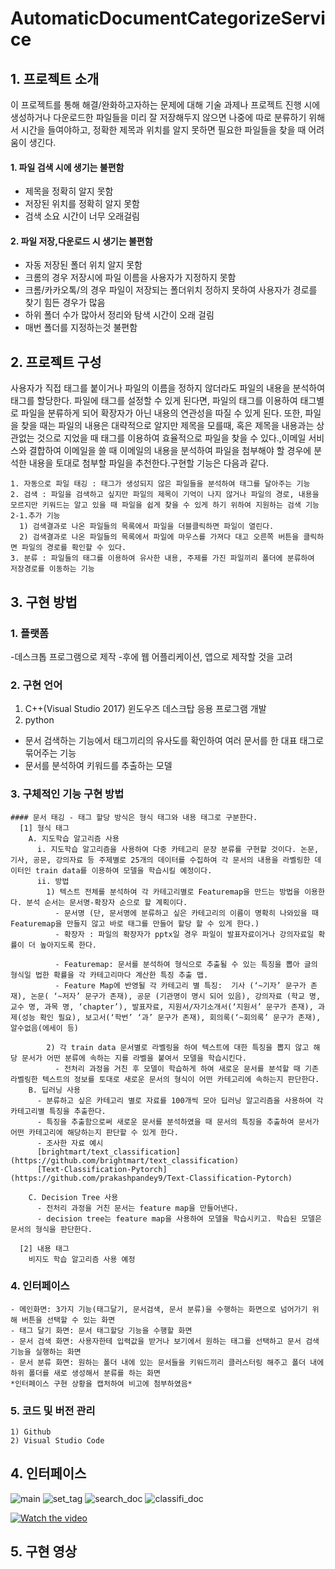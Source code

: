 # AutomaticDocumentCategorizeService

## 1. 프로젝트 소개
  이 프로젝트를 통해 해결/완화하고자하는 문제에 대해 기술
  과제나 프로젝트 진행 시에 생성하거나 다운로드한 파일들을 미리 잘 저장해두지 않으면 나중에 따로 분류하기 위해서 시간을 들여야하고, 정확한 제목과 위치를 알지 못하면 필요한 파일들을 찾을 때 어려움이 생긴다.

#### 1. 파일 검색 시에 생기는 불편함
  - 제목을 정확히 알지 못함
  - 저장된 위치를 정확히 알지 못함
  - 검색 소요 시간이 너무 오래걸림
  
#### 2. 파일 저장,다운로드 시 생기는 불편함 
  - 자동 저장된 폴더 위치 알지 못함
  - 크롬의 경우 저장시에 파일 이름을 사용자가 지정하지 못함
  - 크롬/카카오톡/의 경우 파일이 저장되는 폴더위치 정하지 못하여 사용자가 경로를 찾기 힘든 경우가 많음
  - 하위 폴더 수가 많아서 정리와 탐색 시간이 오래 걸림
  - 매번 폴더를 지정하는것 불편함
  
## 2. 프로젝트 구성
  사용자가 직접 태그를 붙이거나 파일의 이름을 정하지 않더라도 파일의 내용을 분석하여 태그를 할당한다. 파일에 태그를 설정할 수 있게 된다면, 파일의 태그를 이용하여 태그별로 파일을 분류하게 되어 확장자가 아닌 내용의 연관성을 따질 수 있게 된다. 또한, 파일을 찾을 때는 파일의 내용은 대략적으로 알지만 제목을 모를때, 혹은 제목을 내용과는 상관없는 것으로 지었을 때 태그를 이용하여 효율적으로 파일을 찾을 수 있다.,이메일 서비스와 결합하여 이메일을 쓸 때 이메일의 내용을 분석하여 파일을 첨부해야 할 경우에 분석한 내용을 토대로 첨부할 파일을 추천한다.구현할 기능은 다음과 같다.
  
    1. 자동으로 파일 태깅 : 태그가 생성되지 않은 파일들을 분석하여 태그를 달아주는 기능
    2. 검색 : 파일을 검색하고 싶지만 파일의 제목이 기억이 나지 않거나 파일의 경로, 내용을 모르지만 키워드는 알고 있을 때 파일을 쉽게 찾을 수 있게 하기 위하여 지원하는 검색 기능
    2-1.추가 기능
      1) 검색결과로 나온 파일들의 목록에서 파일을 더블클릭하면 파일이 열린다.
      2) 검색결과로 나온 파일들의 목록에서 파일에 마우스를 가져다 대고 오른쪽 버튼을 클릭하면 파일의 경로를 확인할 수 있다.
    3. 분류 : 파일들의 태그를 이용하여 유사한 내용, 주제를 가진 파일끼리 폴더에 분류하여 저장경로를 이동하는 기능
    
## 3. 구현 방법

  ### 1. 플랫폼
-데스크톱 프로그램으로 제작
-후에 웹 어플리케이션, 앱으로 제작할 것을 고려

  ### 2. 구현 언어
1) C++(Visual Studio 2017)
  윈도우즈 데스크탑 응용 프로그램 개발
2) python 
  - 문서 검색하는 기능에서 태그끼리의 유사도를 확인하여 여러 문서를 한 대표 태그로 묶어주는 기능
  - 문서를 분석하여 키워드를 추출하는 모델

  ### 3. 구체적인 기능 구현 방법

    #### 문서 태깅 - 태그 할당 방식은 형식 태그와 내용 태그로 구분한다.
      [1] 형식 태그
        A. 지도학습 알고리즘 사용
          i. 지도학습 알고리즘을 사용하여 다중 카테고리 문장 분류를 구현할 것이다. 논문, 기사, 공문, 강의자료 등 주제별로 25개의 데이터를 수집하여 각 문서의 내용을 라벨링한 데이터인 train data를 이용하여 모델을 학습시킬 예정이다.
          ii. 방법
            1) 텍스트 전체를 분석하여 각 카테고리별로 Featuremap을 만드는 방법을 이용한다. 분석 순서는 문서명-확장자 순으로 할 계획이다. 
              - 문서명 (단, 문서명에 분류하고 싶은 카테고리의 이름이 명확히 나와있을 때 Featuremap을 만들지 않고 바로 태그를 만들어 할당 할 수 있게 한다.)
              - 확장자 : 파일의 확장자가 pptx일 경우 파일이 발표자료이거나 강의자료일 확률이 더 높아지도록 한다.

              - Featuremap: 문서를 분석하여 형식으로 추출될 수 있는 특징을 뽑아 글의 형식일 법한 확률을 각 카테고리마다 계산한 특징 추출 맵.
              - Feature Map에 반영될 각 카테고리 별 특징:  기사 (‘~기자’ 문구가 존재), 논문( ‘~저자’ 문구가 존재), 공문 (기관명이 명시 되어 있음), 강의자료 (학교 명, 교수 명, 과목 명, ‘chapter’), 발표자료, 지원서/자기소개서(‘지원서’ 문구가 존재), 과제(성능 확인 필요), 보고서(‘학번’ ‘과’ 문구가 존재), 회의록(‘~회의록’ 문구가 존재), 알수없음(에세이 등)
              
            2) 각 train data 문서별로 라벨링을 하여 텍스트에 대한 특징을 뽑지 않고 해당 문서가 어떤 분류에 속하는 지를 라벨을 붙여서 모델을 학습시킨다.
              - 전처리 과정을 거친 후 모델이 학습하게 하여 새로운 문서를 분석할 때 기존 라벨링한 텍스트의 정보를 토대로 새로운 문서의 형식이 어떤 카테고리에 속하는지 판단한다.
        B. 딥러닝 사용
          - 분류하고 싶은 카테고리 별로 자료를 100개씩 모아 딥러닝 알고리즘을 사용하여 각 카테고리별 특징을 추출한다.
          - 특징을 추출함으로써 새로운 문서를 분석하였을 때 문서의 특징을 추출하여 문서가 어떤 카테고리에 해당하는지 판단할 수 있게 한다.
          - 조사한 자료 예시
          [brightmart/text_classification](https://github.com/brightmart/text_classification)
          [Text-Classification-Pytorch](https://github.com/prakashpandey9/Text-Classification-Pytorch)

        C. Decision Tree 사용
          - 전처리 과정을 거친 문서는 feature map을 만들어낸다.
          - decision tree는 feature map을 사용하여 모델을 학습시키고. 학습된 모델은 문서의 형식을 판단한다. 

      [2] 내용 태그
        비지도 학습 알고리즘 사용 예정

  ### 4. 인터페이스 
    - 메인화면: 3가지 기능(태그달기, 문서검색, 문서 분류)을 수행하는 화면으로 넘어가기 위해 버튼을 선택할 수 있는 화면
    - 태그 달기 화면: 문서 태그할당 기능을 수행할 화면
    - 문서 검색 화면: 사용자한테 입력값을 받거나 보기에서 원하는 태그를 선택하고 문서 검색 기능을 실행하는 화면
    - 문서 분류 화면: 원하는 폴더 내에 있는 문서들을 키워드끼리 클러스터링 해주고 폴더 내에 하위 폴더를 새로 생성해서 분류를 하는 화면
    *인터페이스 구현 상황을 캡처하여 비고에 첨부하였음* 

  ### 5. 코드 및 버전 관리
    1) Github
    2) Visual Studio Code

## 4. 인터페이스
  ![main](https://user-images.githubusercontent.com/29905149/69696918-7a812400-1124-11ea-80cb-b1e608300f53.PNG)
  ![set_tag](https://user-images.githubusercontent.com/29905149/69696953-9ab0e300-1124-11ea-9886-6dbe258d8f74.PNG)
  ![search_doc](https://user-images.githubusercontent.com/29905149/69696981-b0260d00-1124-11ea-93a9-893dfcac5bb7.PNG)
  ![classifi_doc](https://user-images.githubusercontent.com/29905149/69696991-b7e5b180-1124-11ea-8320-55a2d12074ca.PNG)
  
 
[![Watch the video](https://youtu.be/qPtYTAtOxzg.png)](https://youtu.be/qPtYTAtOxzg)    


  
## 5. 구현 영상









